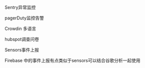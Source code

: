 Sentry异常监控

pagerDuty监控告警







Crowdin 多语言

hubspot调查问卷

Sensors事件上报

Firebase 中的事件上报有点类似于sensors可以结合谷歌分析一起使用


